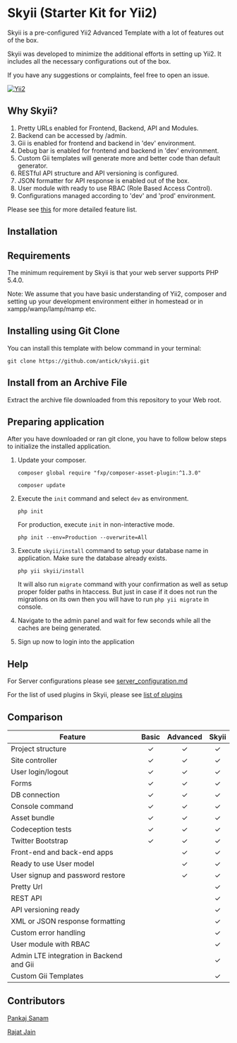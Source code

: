 Skyii (Starter Kit for Yii2)
============================
Skyii is a pre-configured Yii2 Advanced Template with a lot of features out of the box.

Skyii was developed to minimize the additional efforts in setting up Yii2. 
It includes all the necessary configurations out of the box.

If you have any suggestions or complaints, feel free to open an issue.

[![Yii2](https://img.shields.io/badge/Powered_by-Yii_Framework-green.svg?style=flat)](http://www.yiiframework.com/)

Why Skyii?
----------
1. Pretty URLs enabled for Frontend, Backend, API and Modules.
2. Backend can be accessed by /admin.
3. Gii is enabled for frontend and backend in 'dev' environment.
4. Debug bar is enabled for frontend and backend in 'dev' environment.
5. Custom Gii templates will generate more and better code than default generator.
6. RESTful API structure and API versioning is configured.
7. JSON formatter for API response is enabled out of the box.
8. User module with ready to use RBAC (Role Based Access Control).
9. Configurations managed according to 'dev' and 'prod' environment.

Please see [this](docs/features.md) for more detailed feature list.

Installation
------------

## Requirements

The minimum requirement by Skyii is that your web server supports PHP 5.4.0.

Note: We assume that you have basic understanding of Yii2, composer and setting up your development environment either in homestead or in xampp/wamp/lamp/mamp etc.

## Installing using Git Clone

You can install this template with below command in your terminal:

    git clone https://github.com/antick/skyii.git


## Install from an Archive File

Extract the archive file downloaded from this repository to your Web root.

## Preparing application

After you have downloaded or ran git clone, you have to follow below steps to initialize the installed application.

1. Update your composer.
   ```
   composer global require "fxp/composer-asset-plugin:^1.3.0"
   
   composer update
   ```

2. Execute the `init` command and select `dev` as environment.

   ```
   php init
   ```

   For production, execute `init` in non-interactive mode.

   ```
   php init --env=Production --overwrite=All
   ```

3. Execute `skyii/install` command to setup your database name in application. Make sure the database already exists.

   ```
   php yii skyii/install
   ```

   It will also run `migrate` command with your confirmation as well as setup proper folder paths in htaccess. But just in case 
   if it does not run the migrations on its own then you will have to run `php yii migrate` in console.

4. Navigate to the admin panel and wait for few seconds while all the caches are being generated.

5. Sign up now to login into the application

Help
----
For Server configurations please see [server_configuration.md](docs/server_configurations.md)

For the list of used plugins in Skyii, please see [list of plugins](docs/plugins.md)

Comparison
----------

| Feature  |  Basic  |  Advanced | Skyii |
|---|:---:|:---:|:---:|
| Project structure | ✓ | ✓ | ✓ |
| Site controller | ✓ | ✓ | ✓ |
| User login/logout | ✓ | ✓ | ✓ |
| Forms  | ✓ | ✓ | ✓ |
| DB connection  | ✓ | ✓ | ✓ |
| Console command  | ✓ | ✓ | ✓ |
| Asset bundle  | ✓ | ✓ | ✓ |
| Codeception tests  | ✓ | ✓ | ✓ |
| Twitter Bootstrap  | ✓ | ✓ | ✓ |
| Front-end and back-end apps  |    | ✓ | ✓ |
| Ready to use User model |    | ✓ | ✓ |
| User signup and password restore  |     | ✓ | ✓ |
| Pretty Url |     |     | ✓ |
| REST API |     |     | ✓ |
| API versioning ready |     |     | ✓ |
| XML or JSON response formatting |     |     | ✓ |
| Custom error handling |     |     | ✓ |
| User module with RBAC |     |     | ✓ |
| Admin LTE integration in Backend and Gii |     |     | ✓ |
| Custom Gii Templates |     |     | ✓ |


Contributors
------------

[Pankaj Sanam](https://github.com/pankajsanam)

[Rajat Jain](https://github.com/rajatjain4061)
